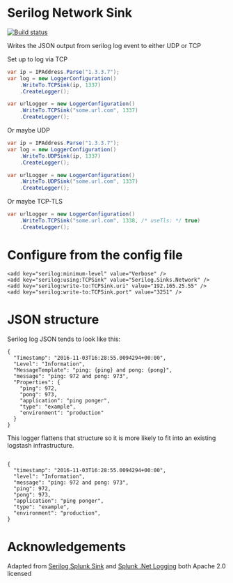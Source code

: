 # Serilog Network Sink

[![Build status](https://ci.appveyor.com/api/projects/status/dw7y9d3q9ty7cm5h?svg=true)](https://ci.appveyor.com/project/pauldambra/serilog-sinks-network)


Writes the JSON output from serilog log event to either UDP or TCP

Set up to log via TCP

```csharp
var ip = IPAddress.Parse("1.3.3.7");
var log = new LoggerConfiguration()
    .WriteTo.TCPSink(ip, 1337)
    .CreateLogger();

var urlLogger = new LoggerConfiguration()
    .WriteTo.TCPSink("some.url.com", 1337)
    .CreateLogger();
```

Or maybe UDP

```csharp
var ip = IPAddress.Parse("1.3.3.7");
var log = new LoggerConfiguration()
    .WriteTo.UDPSink(ip, 1337)
    .CreateLogger();

var urlLogger = new LoggerConfiguration()
    .WriteTo.UDPSink("some.url.com", 1337)
    .CreateLogger();
```

Or maybe TCP-TLS

```csharp
var urlLogger = new LoggerConfiguration()
    .WriteTo.TCPSink("some.url.com", 1338, /* useTls: */ true)
    .CreateLogger();
```

# Configure from the config file

```
<add key="serilog:minimum-level" value="Verbose" />
<add key="serilog:using:TCPSink" value="Serilog.Sinks.Network" />
<add key="serilog:write-to:TCPSink.uri" value="192.165.25.55" />
<add key="serilog:write-to:TCPSink.port" value="3251" />
```

# JSON structure

Serilog log JSON tends to look like this:

```
{ 
  "Timestamp": "2016-11-03T16:28:55.0094294+00:00", 
  "Level": "Information", 
  "MessageTemplate": "ping: {ping} and pong: {pong}", 
  "message": "ping: 972 and pong: 973", 
  "Properties": { 
    "ping": 972, 
    "pong": 973, 
    "application": "ping ponger", 
    "type": "example", 
    "environment": "production" 
  } 
}

```

This logger flattens that structure so it is more likely to fit into an existing logstash infrastructure.

```

{
  "timestamp": "2016-11-03T16:28:55.0094294+00:00",
  "level": "Information",
  "message": "ping: 972 and pong: 973",
  "ping": 972,
  "pong": 973,
  "application": "ping ponger",
  "type": "example",
  "environment": "production",
}

```

# Acknowledgements

Adapted from [Serilog Splunk Sink](https://github.com/serilog/serilog-sinks-splunk) and [Splunk .Net Logging](https://github.com/splunk/splunk-library-dotnetlogging) both Apache 2.0 licensed

